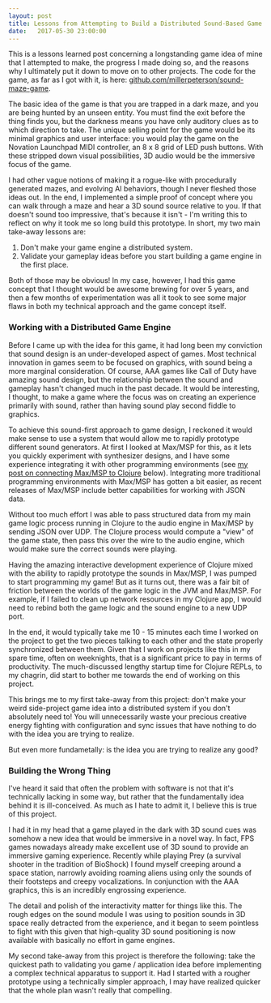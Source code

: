 ```yaml
---
layout: post
title: Lessons from Attempting to Build a Distributed Sound-Based Game Engine
date:   2017-05-30 23:00:00
---
```


This is a lessons learned post concerning a longstanding game idea of mine that I attempted to make, the progress I made doing so, and the reasons why I ultimately put it down to move on to other projects. The code for the game, as far as I got with it, is here: [github.com/millerpeterson/sound-maze-game](https://github.com/millerpeterson/sound-maze-game).

The basic idea of the game is that you are trapped in a dark maze, and you are being hunted by an unseen entity. You must find the exit before the thing finds you, but the darkness means you have only auditory clues as to which direction to take. The unique selling point for the game would be its minimal graphics and user interface: you would play the game on the Novation Launchpad MIDI controller, an 8 x 8 grid of LED push buttons. With these stripped down visual possibilities, 3D audio would be the immersive focus of the game.

I had other vague notions of making it a rogue-like with procedurally generated mazes, and evolving AI behaviors, though I never fleshed those ideas out. In the end, I implemented a simple proof of concept where you can walk through a maze and hear a 3D sound source relative to you. If that doesn't sound too impressive, that's because it isn't - I'm writing this to reflect on why it took me so long build this prototype. In short, my two main take-away lessons are:

1. Don't make your game engine a distributed system.
2. Validate your gameplay ideas before you start building a game engine in the first place.

Both of those may be obvious! In my case, however, I had this game concept that I thought would be awesome brewing for over 5 years, and then a few months of experimentation was all it took to see some major flaws in both my technical approach and the game concept itself.

### Working with a Distributed Game Engine

Before I came up with the idea for this game, it had long been my conviction that sound design is an under-developed aspect of games. Most technical innovation in games seem to be focused on graphics, with sound being a more marginal consideration. Of course, AAA games like Call of Duty have amazing sound design, but the relationship between the sound and gameplay hasn't changed much in the past decade. It would be interesting, I thought, to make a game where the focus was on creating an experience primarily with sound, rather than having sound play second fiddle to graphics.

To achieve this sound-first approach to game design, I reckoned it would make sense to use a system that would allow me to rapidly prototype different sound generators. At first I looked at Max/MSP for this, as it lets you quickly experiment with synthesizer designs, and I have some experience integrating it with other programming environments (see [my post on connecting Max/MSP to Clojure](http://millerpeterson.github.io/2015/03/25/clojure-max-msp.html) below). Integrating more traditional programming environments with Max/MSP has gotten a bit easier, as recent releases of Max/MSP include better capabilities for working with JSON data.

Without too much effort I was able to pass structured data from my main game logic process running in Clojure to the audio engine in Max/MSP by sending JSON over UDP. The Clojure process would compute a "view" of the game state, then pass this over the wire to the audio engine, which would make sure the correct sounds were playing.

Having the amazing interactive development experience of Clojure mixed with the ability to rapidly prototype the sounds in Max/MSP, I was pumped to start programming my game! But as it turns out, there was a fair bit of friction between the worlds of the game logic in the JVM and Max/MSP. For example, if I failed to clean up network resources in my Clojure app, I would need to rebind both the game logic and the sound engine to a new UDP port.

In the end, it would typically take me 10 - 15 minutes each time I worked on the project to get the two pieces talking to each other and the state properly synchronized between them. Given that I work on projects like this in my spare time, often on weeknights, that is a significant price to pay in terms of productivity. The much-discussed lengthy startup time for Clojure REPLs, to my chagrin, did start to bother me towards the end of working on this project.

This brings me to my first take-away from this project: don't make your weird side-project game idea into a distributed system if you don't absolutely need to! You will unnecessarily waste your precious creative energy fighting with configuration and sync issues that have nothing to do with the idea you are trying to realize.

But even more fundametally: is the idea you are trying to realize any good?

### Building the Wrong Thing

I've heard it said that often the problem with software is not that it's technically lacking in some way, but rather that the fundamentally idea behind it is ill-conceived. As much as I hate to admit it, I believe this is true of this project.

I had it in my head that a game played in the dark with 3D sound cues was somehow a new idea that would be immersive in a novel way. In fact, FPS games nowadays already make excellent use of 3D sound to provide an immersive gaming experience. Recently while playing Prey (a survival shooter in the tradition of BioShock) I found myself creeping around a space station, narrowly avoiding roaming aliens using only the sounds of their footsteps and creepy vocalizations. In conjunction with the AAA graphics, this is an incredibly engrossing experience.

The detail and polish of the interactivity matter for things like this. The rough edges on the sound module I was using to position sounds in 3D space really detracted from the experience, and it began to seem pointless to fight with this given that high-quality 3D sound positioning is now available with basically no effort in game engines.

My second take-away from this project is therefore the following: take the quickest path to validating you game / application idea before implementing a complex technical apparatus to support it. Had I started with a rougher prototype using a technically simpler approach, I may have realized quicker that the whole plan wasn't really that compelling.
